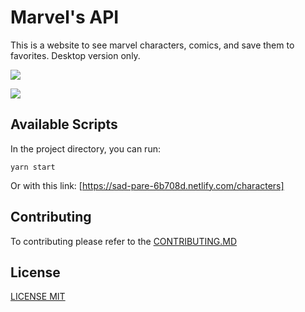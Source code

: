 # Marvel's API

This is a website to see marvel characters, comics, and save them to favorites. Desktop version only.

![](capture.png)

![](capture2.png)

## Available Scripts

In the project directory, you can run:

`yarn start`

Or with this link: [https://sad-pare-6b708d.netlify.com/characters]

## Contributing

To contributing please refer to the [CONTRIBUTING.MD](CONTRIBUTING.MD)

## License

[LICENSE MIT](LICENSE)
